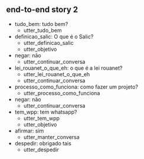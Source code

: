## end-to-end story 2
* tudo_bem: tudo bem?
    - utter_tudo_bem
* definicao_salic: O que é o Salic?
    - utter_definicao_salic
    - utter_objetivo
* negar: não
    - utter_continuar_conversa
* lei_rouanet_o_que_eh: o que é a lei rouanet?
    - utter_lei_rouanet_o_que_eh
    - utter_continuar_conversa
* processo_como_funciona: como fazer um projeto?
    - utter_processo_como_funciona
* negar: não
    - utter_continuar_conversa
* tem_wpp: tem whatsapp?
    - utter_tem_wpp
    - utter_objetivo
* afirmar: sim
    - utter_manter_conversa
* despedir: obrigado tais
    - utter_despedir